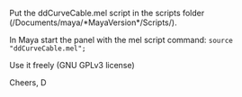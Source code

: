 Put the ddCurveCable.mel script in the scripts folder (/Documents/maya/\*MayaVersion\*/Scripts/). 

In Maya start the panel with the mel script command: <code>source "ddCurveCable.mel";</code>

Use it freely (GNU GPLv3 license) 

Cheers, D

